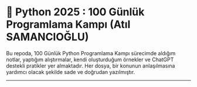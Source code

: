 # 🐍 Python 2025 : 100 Günlük Programlama Kampı (Atıl SAMANCIOĞLU)

Bu repoda, 100 Günlük Python Programlama Kampı sürecimde aldığım notlar, yaptığım alıştırmalar, kendi oluşturduğum örnekler ve ChatGPT destekli pratikler yer almaktadır. Her dosya, bir konunun anlaşılmasına yardımcı olacak şekilde sade ve doğrudan yazılmıştır.

---
